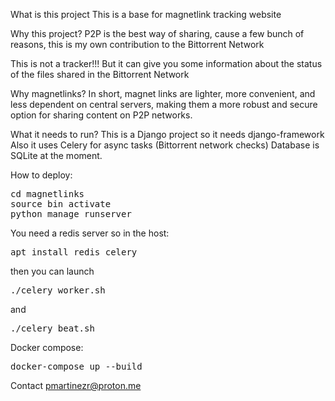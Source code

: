 What is this project
This is a base for magnetlink tracking website

Why this project?
P2P is the best way of sharing, cause a few bunch of reasons, this is my own contribution to the Bittorrent Network

This is not a tracker!!! But it can give you some information about the status of the files shared in the Bittorrent Network

Why magnetlinks?
In short, magnet links are lighter, more convenient, and less dependent on central servers, making them a more robust and secure option for sharing content on P2P networks.

What it needs to run?
This is a Django project so it needs django-framework
Also it uses Celery for async tasks (Bittorrent network checks)
Database is SQLite at the moment. 

How to deploy:

<pre>
cd magnetlinks
source bin activate
python manage runserver
</pre>

You need a redis server so in the host:
<pre>
apt install redis celery
</pre>
then you can launch 
<pre>
./celery_worker.sh
</pre>
and 
<pre>
./celery_beat.sh
</pre>

Docker compose:
<pre>
docker-compose up --build 
</pre>
Contact pmartinezr@proton.me
